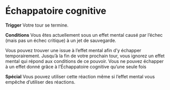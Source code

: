 # Échappatoire cognitive

<p><strong>Trigger</strong> Votre tour se termine.</p>
<p><strong>Conditions</strong> Vous êtes actuellement sous un effet mental causé par l’échec (mais pas un échec critique) à un jet de sauvegarde.</p>
<p>Vous pouvez trouver une issue à l’effet mental afin d’y échapper temporairement. Jusqu’à la fin de votre prochain tour, vous ignorez un effet mental qui répond aux conditions de ce pouvoir. Vous ne pouvez échapper à un effet donné grâce à l’Échappatoire cognitive qu’une seule fois</p>
<p><strong>Spécial</strong> Vous pouvez utiliser cette réaction même si l’effet mental vous empêche d’utiliser des réactions.</p>